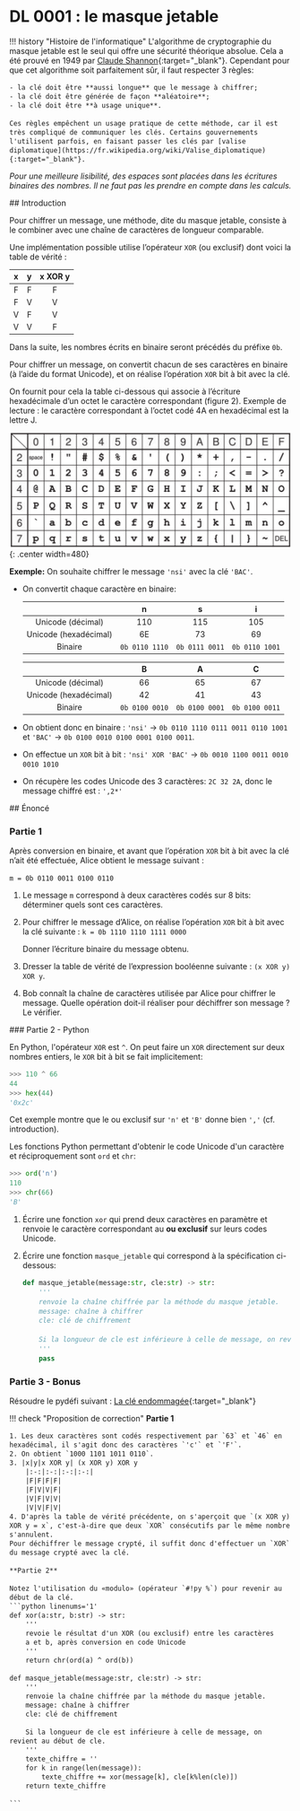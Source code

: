 # DL 0001 : le masque jetable

!!! history "Histoire de l'informatique"
    L'algorithme de cryptographie du masque jetable est le seul qui offre une sécurité théorique absolue. Cela a été prouvé en 1949 par [Claude Shannon](https://fr.wikipedia.org/wiki/Claude_Shannon){:target="_blank"}. Cependant pour que cet algorithme soit parfaitement sûr, il faut respecter 3 règles:

    - la clé doit être **aussi longue** que le message à chiffrer;
    - la clé doit être générée de façon **aléatoire**;
    - la clé doit être **à usage unique**.

    Ces règles empêchent un usage pratique de cette méthode, car il est très compliqué de communiquer les clés. Certains gouvernements l'utilisent parfois, en faisant passer les clés par [valise diplomatique](https://fr.wikipedia.org/wiki/Valise_diplomatique){:target="_blank"}.


*Pour une meilleure lisibilité, des espaces sont placées dans les écritures binaires des nombres. Il ne faut pas les prendre en compte dans les calculs.*

## Introduction

Pour chiffrer un message, une méthode, dite du masque jetable, consiste à le combiner avec une chaîne de caractères de longueur comparable.

Une implémentation possible utilise l’opérateur `XOR` (ou exclusif) dont voici la table de vérité :

|x|y|x XOR y|
|:-:|:-:|:-:|
|F|F|F|
|F|V|V|
|V|F|V|
|V|V|F|

Dans la suite, les nombres écrits en binaire seront précédés du préfixe `0b`.

Pour chiffrer un message, on convertit chacun de ses caractères en binaire (à l’aide du format Unicode), et on réalise l’opération `XOR` bit à bit avec la clé.

On fournit pour cela la table ci-dessous qui associe à l’écriture hexadécimale
d’un octet le caractère correspondant (figure 2). Exemple de lecture : le caractère
correspondant à l’octet codé 4A en hexadécimal est la lettre J.

![](../images/unicode.png){: .center width=480} 

**Exemple:** On souhaite chiffrer le message `'nsi'` avec la clé `'BAC'`.

* On convertit chaque caractère en binaire:

    ||n|s|i|
    |:-:|:-:|:-:|:-:|
    |Unicode (décimal) |110|115|105|
    |Unicode (hexadécimal) |6E|73|69|
    |Binaire| `0b 0110 1110` | `0b 0111 0011` | `0b 0110 1001`|

    ||B|A|C|
    |:-:|:-:|:-:|:-:|
    |Unicode (décimal) |66|65|67|
    |Unicode (hexadécimal) |42|41|43|
    |Binaire|`0b 0100 0010`|`0b 0100 0001`|`0b 0100 0011`|

* On obtient donc en binaire : `'nsi'` → `0b 0110 1110 0111 0011 0110 1001` et `'BAC'` → `0b 0100 0010 0100 0001 0100 0011`.

* On effectue un `XOR` bit à bit : `'nsi' XOR 'BAC'` → `0b 0010 1100 0011 0010 0010 1010`

* On récupère les codes Unicode des 3 caractères: `2C 32 2A`, donc le message chiffré est : `',2*'`

## Énoncé

### Partie 1
Après conversion en binaire, et avant que l’opération `XOR` bit à bit avec la clé n’ait été effectuée, Alice obtient le message suivant :

`m = 0b 0110 0011 0100 0110`

1. Le message `m` correspond à deux caractères codés sur 8 bits: déterminer quels sont ces caractères.

2. Pour chiffrer le message d’Alice, on réalise l’opération `XOR` bit à bit avec la clé suivante :
    `k = 0b 1110 1110 1111 0000`
    
    Donner l’écriture binaire du message obtenu.

3. Dresser la table de vérité de l’expression booléenne suivante : `(x XOR y) XOR y`.

4. Bob connaît la chaîne de caractères utilisée par Alice pour chiffrer le message. Quelle opération doit-il réaliser pour déchiffrer son message ? Le vérifier.

### Partie 2 - Python

En Python, l'opérateur `XOR` est `^`. On peut faire un `XOR` directement sur deux nombres entiers, le `XOR` bit à bit se fait implicitement:

```python
>>> 110 ^ 66
44
>>> hex(44)
'0x2c'
```
Cet exemple montre que le ou exclusif sur `'n'` et `'B'` donne bien `','` (cf. introduction).

Les fonctions Python permettant d'obtenir le code Unicode d'un caractère et réciproquement sont `ord` et `chr`:
```python 
>>> ord('n')
110
>>> chr(66)
'B'
```

1. Écrire une fonction `xor` qui prend deux caractères en paramètre et renvoie le caractère correspondant au **ou exclusif** sur leurs codes Unicode.
2. Écrire une fonction `masque_jetable` qui correspond à la spécification ci-dessous:

    ```python linenums='1'
    def masque_jetable(message:str, cle:str) -> str:
        '''
        renvoie la chaîne chiffrée par la méthode du masque jetable.
        message: chaîne à chiffrer
        cle: clé de chiffrement

        Si la longueur de cle est inférieure à celle de message, on revient au début de cle.
        '''
        pass
    ```

### Partie 3 - Bonus

Résoudre le pydéfi suivant : [La clé endommagée](https://pydefis.callicode.fr/defis/MasqueJetable/txt){:target="_blank"} 



!!! check "Proposition de correction"
    **Partie 1**

    1. Les deux caractères sont codés respectivement par `63` et `46` en hexadécimal, il s'agit donc des caractères `'c'` et `'F'`.
    2. On obtient `1000 1101 1011 0110`.
    3. |x|y|x XOR y| (x XOR y) XOR y
        |:-:|:-:|:-:|:-:|
        |F|F|F|F|
        |F|V|V|F|
        |V|F|V|V|
        |V|V|F|V|
    4. D'après la table de vérité précédente, on s'aperçoit que `(x XOR y) XOR y = x`, c'est-à-dire que deux `XOR` consécutifs par le même nombre s'annulent.
    Pour déchiffrer le message crypté, il suffit donc d'effectuer un `XOR` du message crypté avec la clé.

    **Partie 2**

    Notez l'utilisation du «modulo» (opérateur `#!py %`) pour revenir au début de la clé.
    ```python linenums='1'
    def xor(a:str, b:str) -> str:
        '''
        revoie le résultat d'un XOR (ou exclusif) entre les caractères
        a et b, après conversion en code Unicode
        '''
        return chr(ord(a) ^ ord(b))

    def masque_jetable(message:str, cle:str) -> str:
        '''
        renvoie la chaîne chiffrée par la méthode du masque jetable.
        message: chaîne à chiffrer
        cle: clé de chiffrement

        Si la longueur de cle est inférieure à celle de message, on revient au début de cle.
        '''
        texte_chiffre = ''
        for k in range(len(message)):
            texte_chiffre += xor(message[k], cle[k%len(cle)])
        return texte_chiffre

    ```

